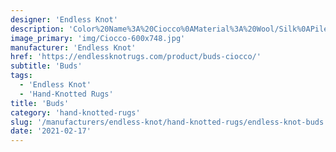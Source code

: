 ```yaml
---
designer: 'Endless Knot'
description: 'Color%20Name%3A%20Ciocco%0AMaterial%3A%20Wool/Silk%0APile%3A%20CutStyle%3A%20Transitional'
image_primary: 'img/Ciocco-600x748.jpg'
manufacturer: 'Endless Knot'
href: 'https://endlessknotrugs.com/product/buds-ciocco/'
subtitle: 'Buds'
tags:
  - 'Endless Knot'
  - 'Hand-Knotted Rugs'
title: 'Buds'
category: 'hand-knotted-rugs'
slug: '/manufacturers/endless-knot/hand-knotted-rugs/endless-knot-buds'
date: '2021-02-17'
---
```

